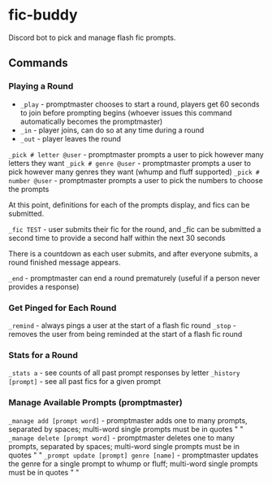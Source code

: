 # fic-buddy
Discord bot to pick and manage flash fic prompts.

## Commands

### Playing a Round

* `_play` - promptmaster chooses to start a round, players get 60 seconds to join before prompting begins (whoever issues this command automatically becomes the promptmaster)
* `_in` - player joins, can do so at any time during a round
* `_out` - player leaves the round

`_pick # letter @user` - promptmaster prompts a user to pick however many letters they want
`_pick # genre @user` - promptmaster prompts a user to pick however many genres they want (whump and fluff supported)
`_pick # number @user` - promptmaster prompts a user to pick the numbers to choose the prompts

At this point, definitions for each of the prompts display, and fics can be submitted.

`_fic TEST` - user submits their fic for the round, and _fic can be submitted a second time to provide a second half within the next 30 seconds

There is a countdown as each user submits, and after everyone submits, a round finished message appears.

`_end` - promptmaster can end a round prematurely (useful if a person never provides a response)

### Get Pinged for Each Round

`_remind` - always pings a user at the start of a flash fic round
`_stop` - removes the user from being reminded at the start of a flash fic round

### Stats for a Round

`_stats a` - see counts of all past prompt responses by letter
`_history [prompt]` - see all past fics for a given prompt

### Manage Available Prompts (promptmaster)

`_manage add [prompt word]` - promptmaster adds one to many prompts, separated by spaces; multi-word single prompts must be in quotes " "
`_manage delete [prompt word]` - promptmaster deletes one to many prompts, separated by spaces; multi-word single prompts must be in quotes " "
`_prompt update [prompt] genre [name]` - promptmaster updates the genre for a single prompt to whump or fluff; multi-word single prompts must be in quotes " "
